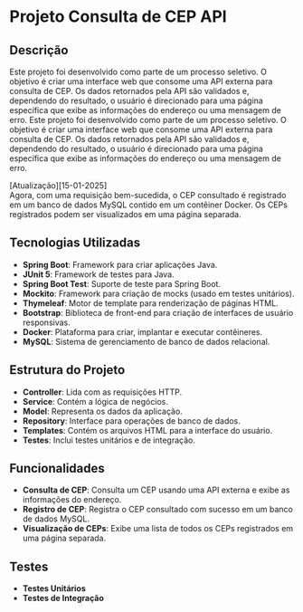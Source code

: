 # Projeto Consulta de CEP API

## Descrição
Este projeto foi desenvolvido como parte de um processo seletivo. O objetivo é criar uma interface web que consome uma API externa para consulta de CEP. Os dados retornados pela API são validados e, dependendo do resultado, o usuário é direcionado para uma página específica que exibe as informações do endereço ou uma mensagem de erro. Este projeto foi desenvolvido como parte de um processo seletivo. O objetivo é criar uma interface web que consome uma API externa para consulta de CEP. Os dados retornados pela API são validados e, dependendo do resultado, o usuário é direcionado para uma página específica que exibe as informações do endereço ou uma mensagem de erro. 

[Atualização][15-01-2025] <br>
Agora, com uma requisição bem-sucedida, o CEP consultado é registrado em um banco de dados MySQL contido em um contêiner Docker. Os CEPs registrados podem ser visualizados em uma página separada.

## Tecnologias Utilizadas
- **Spring Boot**: Framework para criar aplicações Java.
- **JUnit 5**: Framework de testes para Java.
- **Spring Boot Test**: Suporte de teste para Spring Boot.
- **Mockito**: Framework para criação de mocks (usado em testes unitários).
- **Thymeleaf**: Motor de template para renderização de páginas HTML.
- **Bootstrap**: Biblioteca de front-end para criação de interfaces de usuário responsivas.
- **Docker**: Plataforma para criar, implantar e executar contêineres.
- **MySQL**: Sistema de gerenciamento de banco de dados relacional.

## Estrutura do Projeto
- **Controller**: Lida com as requisições HTTP.
- **Service**: Contém a lógica de negócios.
- **Model**: Representa os dados da aplicação.
- **Repository**: Interface para operações de banco de dados.
- **Templates**: Contém os arquivos HTML para a interface do usuário.
- **Testes**: Inclui testes unitários e de integração.

## Funcionalidades
- **Consulta de CEP**: Consulta um CEP usando uma API externa e exibe as informações do endereço.
- **Registro de CEP**: Registra o CEP consultado com sucesso em um banco de dados MySQL.
- **Visualização de CEPs**: Exibe uma lista de todos os CEPs registrados em uma página separada.

## Testes
- **Testes Unitários**
- **Testes de Integração**